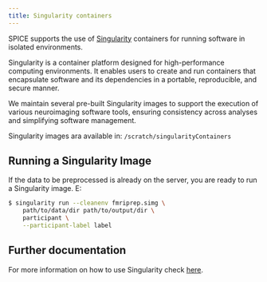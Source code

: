 ```yaml
---
title: Singularity containers
---
```


SPICE supports the use of [Singularity](https://docs.sylabs.io/guides/3.5/user-guide/introduction.html) containers for running software in isolated environments.

Singularity is a container platform designed for high-performance computing environments. It enables users to create and run containers that encapsulate software and its dependencies in a portable, reproducible, and secure manner.

We maintain several pre-built Singularity images to support the execution of various neuroimaging software tools, ensuring consistency across analyses and simplifying software management.

Singularity images ara available in: `/scratch/singularityContainers`

## Running a Singularity Image
If the data to be preprocessed is already on the server, you are ready to run a Singularity image. E:
```bash
$ singularity run --cleanenv fmriprep.simg \
    path/to/data/dir path/to/output/dir \
    participant \
    --participant-label label
```
## Further documentation
For more information on how to use Singularity check [here](https://docs.sylabs.io/guides/3.5/user-guide/index.html#).